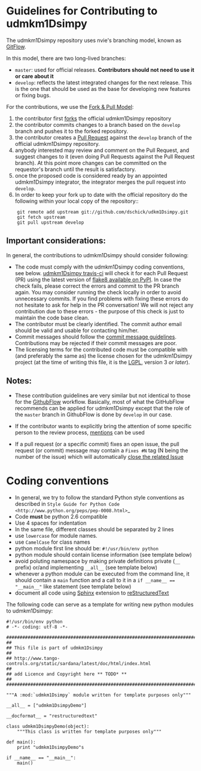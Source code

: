 # Guidelines for Contributing to udmkm1Dsimpy

The udmkm1Dsimpy repository uses nvie's branching model, known as 
[GitFlow][].

In this model, there are two long-lived branches:

- `master`: used for official releases. **Contributors should 
  not need to use it or care about it**
- `develop`: reflects the latest integrated changes for the next 
  release. This is the one that should be used as the base for 
  developing new features or fixing bugs. 

For the contributions, we use the [Fork & Pull Model][]:

1. the contributor first [forks][] the official udmkm1Dsimpy repository
2. the contributor commits changes to a branch based on the 
   `develop` branch and pushes it to the forked repository.
3. the contributor creates a [Pull Request][] against the `develop` 
   branch of the official udmkm1Dsimpy repository.
4. anybody interested may review and comment on the Pull Request, and 
   suggest changes to it (even doing Pull Requests against the Pull
   Request branch). At this point more changes can be committed on the 
   requestor's branch until the result is satisfactory.
5. once the proposed code is considered ready by an appointed udmkm1Dsimpy 
   integrator, the integrator merges the pull request into `develop`.
6. In order to keep your fork up to date with the official repository do 
   the following within your local copy of the repository::
```
    git remote add upstream git://github.com/dschick/udkm1Dsimpy.git
    git fetch upstream
    git pull upstream develop
```   
   
## Important considerations:

In general, the contributions to udmkm1Dsimpy should consider following:

- The code must comply with the udmkm1Dsimpy coding conventions, see below.
  [udmkm1Dsimpy travis-ci][] will check it for each Pull Request (PR) using
  the latest version of [flake8 available on PyPI][].
  In case the check fails, please correct the errors and commit
  to the PR branch again. You may consider running the check locally
  in order to avoid unnecessary commits.
  If you find problems with fixing these errors do not hesitate to ask for
  help in the PR conversation! We will not reject any contribution due
  to these errors - the purpose of this check is just to maintain the code
  base clean.
- The contributor must be clearly identified. The commit author 
  email should be valid and usable for contacting him/her.
- Commit messages  should follow the [commit message guidelines][]. 
  Contributions may be rejected if their commit messages are poor.
- The licensing terms for the contributed code must be compatible 
  with (and preferably the same as) the license chosen for the udmkm1Dsimpy 
  project (at the time of writing this file, it is the [LGPL][], 
  version 3 *or later*).

   
## Notes:
  
- These contribution guidelines are very similar but not identical to 
  those for the [GithubFlow][] workflow. Basically, most of what the 
  GitHubFlow recommends can be applied for udmkm1Dsimpy except that the 
  role of the `master` branch in GithubFlow is done by `develop` in our 
  case. 
  
- If the contributor wants to explicitly bring the attention of some 
  specific person to the review process, [mentions][] can be used
  
- If a pull request (or a specific commit) fixes an open issue, the pull
  request (or commit) message may contain a `Fixes #N` tag (N being 
  the number of the issue) which will automatically [close the related 
  Issue][tag_issue_closing]
  

# Coding conventions

- In general, we try to follow the standard Python style conventions as
  described in
  `Style Guide for Python Code  <http://www.python.org/peps/pep-0008.html>`_
- Code **must** be python 2.6 compatible
- Use 4 spaces for indentation
- In the same file, different classes should be separated by 2 lines
- use ``lowercase`` for module names.
- use ``CamelCase`` for class names
- python module first line should be:
  `#!/usr/bin/env python` 
- python module should contain license information (see template below)
- avoid poluting namespace by making private definitions private (``__`` prefix)
  or/and implementing ``__all__`` (see template below)
- whenever a python module can be executed from the command line, it should 
  contain a ``main`` function and a call to it in a ``if __name__ == "__main__"``
  like statement (see template below)
- document all code using [Sphinx][] extension to [reStructuredText][]

The following code can serve as a template for writing new python modules to
udmkm1Dsimpy:

    #!/usr/bin/env python
    # -*- coding: utf-8 -*-

    ##############################################################################
    ##
    ## This file is part of udmkm1Dsimpy
    ## 
    ## http://www.tango-controls.org/static/sardana/latest/doc/html/index.html
    ##
    ## add Licence and Copyright here ** TODO* **
    ##
    ##############################################################################

    """A :mod:`udmkm1Dsimpy` module written for template purposes only"""

    __all__ = ["udmkm1DsimpyDemo"]
    
    __docformat__ = "restructuredtext"
    
    class udmkm1DsimpyDemo(object):
        """This class is written for template purposes only"""
        
    def main():
        print "udmkm1DsimpyDemo"s
    
    if __name__ == "__main__":
        main()


[gitflow]: http://nvie.com/posts/a-successful-git-branching-model/
[Fork & Pull Model]: https://en.wikipedia.org/wiki/Fork_and_pull_model
[forks]: https://help.github.com/articles/fork-a-repo/
[Pull Request]: https://help.github.com/articles/creating-a-pull-request/
[commit message guidelines]: http://tbaggery.com/2008/04/19/a-note-about-git-commit-messages.html
[GitHubFlow]: https://guides.github.com/introduction/flow/index.html
[mentions]: https://github.com/blog/821-mention-somebody-they-re-notified
[tag_issue_closing]: https://help.github.com/articles/closing-issues-via-commit-messages/
[LGPL]: http://www.gnu.org/licenses/lgpl.html
[udmkm1Dsimpy travis-ci]: https://travis-ci.com/dschick/udkm1Dsimpy/
[flake8 available on PyPI]: https://pypi.org/project/flake8
[reStructuredText]:  http://docutils.sourceforge.net/rst.html
[Sphinx]: http://sphinx.pocoo.org/
